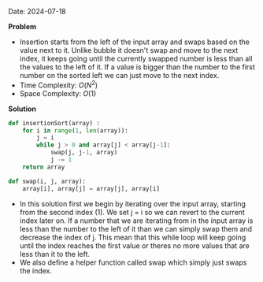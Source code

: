 Date: 2024-07-18

**Problem**
- Insertion starts from the left of the input array and swaps based on the value next to it. Unlike bubble it doesn't swap and move to the next index, it keeps going until the currently swapped number is less than all the values to the left of it. If a value is bigger than the number to the first number on the sorted left we can just move to the next index. 
- Time Complexity: $O(N^2)$
- Space Complexity: $O(1)$

**Solution**
```python
def insertionSort(array) :
    for i in range(1, len(array)):
        j = i
        while j > 0 and array[j] < array[j-1]:
            swap(j, j-1, array)
            j -= 1
    return array

def swap(i, j, array):
    array[i], array[j] = array[j], array[i]

```

- In this solution first we begin by iterating over the input array, starting from the second index (1). We set j = i so we can revert to the current index later on. If a number that we are iterating from in the input array is less than the number to the left of it than we can simply swap them and decrease the index of j. This mean that this while loop will keep going until the index reaches the first value or theres no more values that are less than it to the left. 
- We also define a helper function called swap which simply just swaps the index.